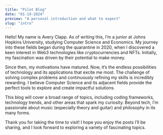 ```yaml
---
title: "Pilot Blog"
date: "01-19-2024"
preview: "A personal introduction and what to expect"
slug: "intro"
---
```

<div>
<p>Hello! My name is Avery Clapp. As of writing this, I’m a junior at Johns
Hopkins University, studying Computer Science and Economics. My journey into
these fields began during the quarantine in 2020, when I discovered a keen
interest in Web3 technologies like cryptocurrencies and NFTs. Initially, my
fascination was driven by their potential to make money.</p>
<p>Since then, my motivations have matured. Now, it’s the endless possibilities
of technology and its applications that excite me most. The challenge of solving
complex problems and continuously refining my skills is incredibly rewarding. I
believe Computer Science and its adjacent fields provide the perfect tools to
explore and create impactful solutions.</p>
<p>This blog will cover a broad range of topics, including coding frameworks,
technology trends, and other areas that spark my curiosity. Beyond tech, I’m
passionate about music (especially theory and guitar) and philosophy in its many
forms.</p>
<p>Thank you for taking the time to visit! I hope you enjoy the posts I’ll be
sharing, and I look forward to exploring a variety of fascinating topics.</p>
</div>
